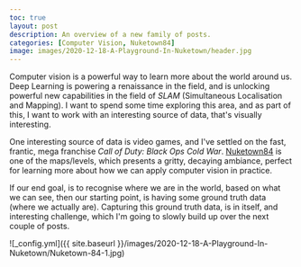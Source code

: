 ```yaml
---
toc: true
layout: post
description: An overview of a new family of posts.
categories: [Computer Vision, Nuketown84]
image: images/2020-12-18-A-Playground-In-Nuketown/header.jpg
---
```


Computer vision is a powerful way to learn more about the world around us. Deep Learning is powering a renaissance in the field, and is unlocking powerful new capabilities in the field of *SLAM* (Simultaneous Localisation and Mapping). I want to spend some time exploring this area, and as part of this, I want to work with an interesting source of data, that's visually interesting. 

One interesting source of data is video games, and I've settled on the fast, frantic, mega franchise *Call of Duty: Black Ops Cold War*. [Nuketown84](https://callofduty.fandom.com/wiki/Nuketown_%2784) is one of the maps/levels, which presents a gritty, decaying ambiance, perfect for learning more about how we can apply computer vision in practice.

If our end goal, is to recognise where we are in the world, based on what we can see, then our starting point, is having some ground truth data (where we actually are). Capturing this ground truth data, is in itself, and interesting challenge, which I'm going to slowly build up over the next couple of posts.




![_config.yml]({{ site.baseurl }}/images/2020-12-18-A-Playground-In-Nuketown/Nuketown-84-1.jpg)

